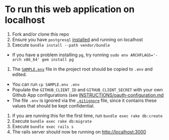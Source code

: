 # To run this web application on localhost

1. Fork and/or clone this repo
1. Ensure you have `postgresql` [installed](https://wiki.postgresql.org/wiki/Detailed_installation_guides) and running on localhost
1. Execute `bundle install --path vendor/bundle`
  * If you have a problem installing `pg`, try running `sudo env ARCHFLAGS='-arch x86_64' gem install pg`
1. The [`SAMPLE.env`](SAMPLE.env) file in the project root should be copied to `.env` and edited. 
  * You can run `cp SAMPLE.env .env`
  * Populate the `GITHUB_CLIENT_ID` and `GITHUB_CLIENT_SECRET` with your own Github App configurations (see [INSTRUCTIONS/oauth-configuration.md](/INSTRUCTIONS/oauth-configuration.md)
  * The file `.env` is ignored via the [`.gitignore`](.gitignore) file, since it contains these values that should be kept confidential.
1. If you are running this for the first time, run `bundle exec rake db:create`
1. Execute `bundle exec rake db:migrate`
1. Execute `bundle exec rails s`
1. The rails server should now be running on [http://localhost:3000](http://localhost:3000)
